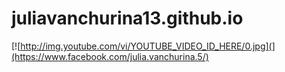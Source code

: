 # juliavanchurina13.github.io
[![http://img.youtube.com/vi/YOUTUBE_VIDEO_ID_HERE/0.jpg](](https://www.facebook.com/julia.vanchurina.5/)
